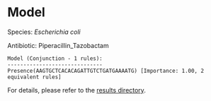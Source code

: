 
# Model

Species: *Escherichia coli*

Antibiotic: Piperacillin_Tazobactam

```
Model (Conjunction - 1 rules):
------------------------------
Presence(AAGTGCTCACACAGATTGTCTGATGAAAATG) [Importance: 1.00, 2 equivalent rules]

```

For details, please refer to the [results directory](../../../../../results/scm_b/escherichia%20coli/piperacillin_tazobactam/repeat_8/).


